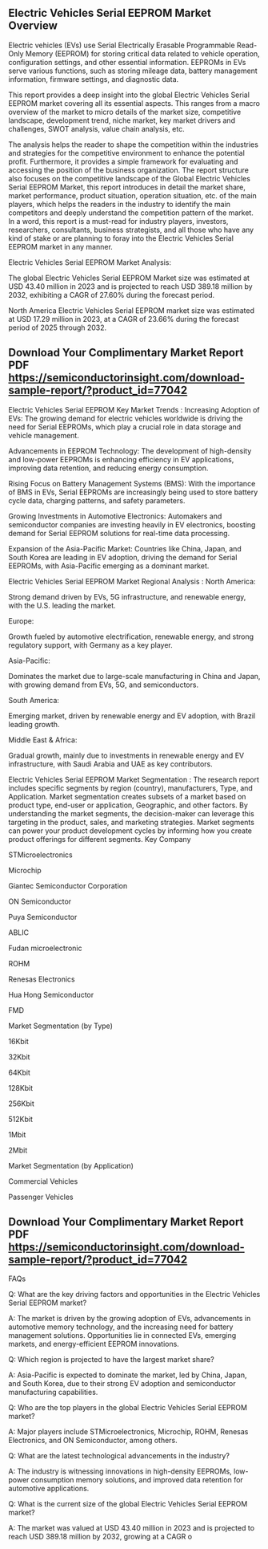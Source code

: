 ## Electric Vehicles Serial EEPROM Market Overview
Electric vehicles (EVs) use Serial Electrically Erasable Programmable Read-Only Memory (EEPROM) for storing critical data related to vehicle operation, configuration settings, and other essential information. EEPROMs in EVs serve various functions, such as storing mileage data, battery management information, firmware settings, and diagnostic data.

This report provides a deep insight into the global Electric Vehicles Serial EEPROM market covering all its essential aspects. This ranges from a macro overview of the market to micro details of the market size, competitive landscape, development trend, niche market, key market drivers and challenges, SWOT analysis, value chain analysis, etc.

The analysis helps the reader to shape the competition within the industries and strategies for the competitive environment to enhance the potential profit. Furthermore, it provides a simple framework for evaluating and accessing the position of the business organization. The report structure also focuses on the competitive landscape of the Global Electric Vehicles Serial EEPROM Market, this report introduces in detail the market share, market performance, product situation, operation situation, etc. of the main players, which helps the readers in the industry to identify the main competitors and deeply understand the competition pattern of the market.
In a word, this report is a must-read for industry players, investors, researchers, consultants, business strategists, and all those who have any kind of stake or are planning to foray into the Electric Vehicles Serial EEPROM market in any manner.

Electric Vehicles Serial EEPROM Market Analysis:
 

The global Electric Vehicles Serial EEPROM Market size was estimated at USD 43.40 million in 2023 and is projected to reach USD 389.18 million by 2032, exhibiting a CAGR of 27.60% during the forecast period.

North America Electric Vehicles Serial EEPROM market size was estimated at USD 17.29 million in 2023, at a CAGR of 23.66% during the forecast period of 2025 through 2032.

## Download Your Complimentary Market  Report PDF https://semiconductorinsight.com/download-sample-report/?product_id=77042 


Electric Vehicles Serial EEPROM Key Market Trends  :
Increasing Adoption of EVs:
The growing demand for electric vehicles worldwide is driving the need for Serial EEPROMs, which play a crucial role in data storage and vehicle management.

Advancements in EEPROM Technology:
The development of high-density and low-power EEPROMs is enhancing efficiency in EV applications, improving data retention, and reducing energy consumption.

Rising Focus on Battery Management Systems (BMS):
With the importance of BMS in EVs, Serial EEPROMs are increasingly being used to store battery cycle data, charging patterns, and safety parameters.

Growing Investments in Automotive Electronics:
Automakers and semiconductor companies are investing heavily in EV electronics, boosting demand for Serial EEPROM solutions for real-time data processing.

Expansion of the Asia-Pacific Market:
Countries like China, Japan, and South Korea are leading in EV adoption, driving the demand for Serial EEPROMs, with Asia-Pacific emerging as a dominant market.

Electric Vehicles Serial EEPROM Market Regional Analysis :
North America:

Strong demand driven by EVs, 5G infrastructure, and renewable energy, with the U.S. leading the market.

Europe:

Growth fueled by automotive electrification, renewable energy, and strong regulatory support, with Germany as a key player.

Asia-Pacific:

Dominates the market due to large-scale manufacturing in China and Japan, with growing demand from EVs, 5G, and semiconductors.

South America:

Emerging market, driven by renewable energy and EV adoption, with Brazil leading growth.

Middle East & Africa:

Gradual growth, mainly due to investments in renewable energy and EV infrastructure, with Saudi Arabia and UAE as key contributors.

Electric Vehicles Serial EEPROM Market Segmentation :
The research report includes specific segments by region (country), manufacturers, Type, and Application. Market segmentation creates subsets of a market based on product type, end-user or application, Geographic, and other factors. By understanding the market segments, the decision-maker can leverage this targeting in the product, sales, and marketing strategies. Market segments can power your product development cycles by informing how you create product offerings for different segments.
Key Company

STMicroelectronics

Microchip

Giantec Semiconductor Corporation

ON Semiconductor

Puya Semiconductor

ABLIC

Fudan microelectronic

ROHM

Renesas Electronics

Hua Hong Semiconductor

FMD

Market Segmentation (by Type)

16Kbit

32Kbit

64Kbit

128Kbit

256Kbit

512Kbit

1Mbit

2Mbit

Market Segmentation (by Application)

Commercial Vehicles

Passenger Vehicles


## Download Your Complimentary Market  Report PDF https://semiconductorinsight.com/download-sample-report/?product_id=77042 

FAQs
 

Q: What are the key driving factors and opportunities in the Electric Vehicles Serial EEPROM market?

A: The market is driven by the growing adoption of EVs, advancements in automotive memory technology, and the increasing need for battery management solutions. Opportunities lie in connected EVs, emerging markets, and energy-efficient EEPROM innovations.


Q: Which region is projected to have the largest market share?

A: Asia-Pacific is expected to dominate the market, led by China, Japan, and South Korea, due to their strong EV adoption and semiconductor manufacturing capabilities.


Q: Who are the top players in the global Electric Vehicles Serial EEPROM market?

A: Major players include STMicroelectronics, Microchip, ROHM, Renesas Electronics, and ON Semiconductor, among others.


Q: What are the latest technological advancements in the industry?

A: The industry is witnessing innovations in high-density EEPROMs, low-power consumption memory solutions, and improved data retention for automotive applications.


Q: What is the current size of the global Electric Vehicles Serial EEPROM market?

A: The market was valued at USD 43.40 million in 2023 and is projected to reach USD 389.18 million by 2032, growing at a CAGR o
